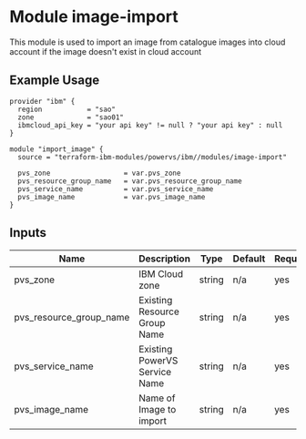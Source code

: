 # Module image-import

This module is used to import an image from catalogue images into cloud account if the image doesn't exist in cloud account

## Example Usage
```
provider "ibm" {
  region           = "sao"
  zone             = "sao01"
  ibmcloud_api_key = "your api key" != null ? "your api key" : null
}

module "import_image" {
  source = "terraform-ibm-modules/powervs/ibm//modules/image-import"

  pvs_zone                  = var.pvs_zone
  pvs_resource_group_name   = var.pvs_resource_group_name
  pvs_service_name          = var.pvs_service_name
  pvs_image_name            = var.pvs_image_name
}
```

<!-- BEGINNING OF PRE-COMMIT-TERRAFORM DOCS HOOK -->

## Inputs

| Name                              | Description                                           | Type   | Default | Required |
|-----------------------------------|-------------------------------------------------------|--------|---------|----------|
| pvs\_zone | IBM Cloud zone | string | n/a | yes |
| pvs\_resource\_group\_name | Existing Resource Group Name | string | n/a | yes |
| pvs\_service\_name | Existing PowerVS Service Name | string | n/a | yes |
| pvs\_image_name | Name of Image to import | string | n/a | yes |

<!-- END OF PRE-COMMIT-TERRAFORM DOCS HOOK -->